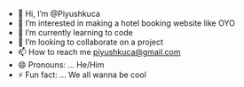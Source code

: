 - 👋 Hi, I’m @Piyushkuca
- 👀 I’m interested in making a hotel booking website like OYO
- 🌱 I’m currently learning to code
- 💞️ I’m looking to collaborate on a project
- 📫 How to reach me piyushkuca@gmail.com
- 😄 Pronouns: ... He/Him
- ⚡ Fun fact: ... We all wanna be cool

<!---
Piyushkuca/Piyushkuca is a ✨ special ✨ repository because its `README.md` (this file) appears on your GitHub profile.
You can click the Preview link to take a look at your changes.
--->

